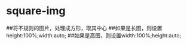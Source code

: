 # square-img
##将不规则的图片，处理成方形，取其中心
##如果是长图，则设置 height:100%;width:auto;
##如果是高图，则设置width:100%;height:auto;
